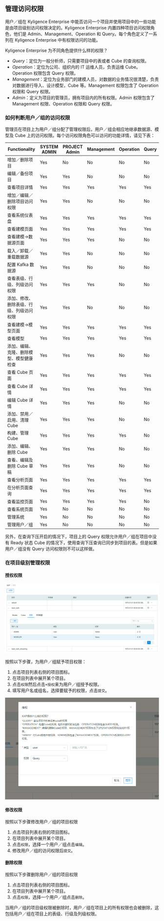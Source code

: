 ## 管理访问权限

用户／组在 Kyligence Enterprise 中能否访问一个项目并使用项目中的一些功能是由项目级别访问权限决定的。Kyligence Enterprise 内置四种项目访问权限角色，他们是 Admin、Management、Operation 和 Query。每个角色定义了一系列在 Kyligence Enterprise 中有权限访问的功能。

Kyligence Enterprise 为不同角色提供什么样的权限？

- *Query*：定位为一般分析师，只需要项目中的表或者 Cube 的查询权限。
- *Operation*：定位为公司、组织内的 IT 运维人员，负责运维 Cube。Operation 权限包含 Query 权限。
- *Management*：定位为业务部门的建模人员，对数据的业务情况很清楚，负责对数据进行导入、设计模型，Cube 等。Management 权限包含了 Operation 权限和 Query 权限。
- *Admin*：定义为项目的管理员，拥有项目内的所有权限。Admin 权限包含了 Management 权限、Operation 权限和 Query 权限。


### 如何判断用户／组的访问权限

管理员在项目上为用户／组分配了管理权限后，用户／组会相应地继承数据源、模型及 Cube 上的访问权限。每个访问权限角色可以访问的功能详情，请见下表：

| Functionality        | SYSTEM ADMIN | PROJECT Admin | Management | Operation | Query |
| -------------------- | ------------ | ------------- | ---------- | --------- | ----- |
| 增加／删除项目              | Yes          | No            | No         | No        | No    |
| 编辑／备份项目              | Yes          | Yes           | No         | No        | No    |
| 查看项目详情               | Yes          | Yes           | Yes        | Yes       | Yes   |
| 增加／编辑／删除项目访问权限       | Yes          | Yes           | No         | No        | No    |
| 查看系统仪表盘              | Yes          | Yes           | Yes        | Yes       | Yes   |
| 查看建模页面               | Yes          | Yes           | Yes        | Yes       | Yes   |
| 查看建模->数据源页面          | Yes          | Yes           | Yes        | No        | No    |
| 载入／卸载／重载数据源          | Yes          | Yes           | No         | No        | No    |
| 配置 Kafka 数据源           | Yes          | Yes           | No         | No        | No    |
| 查看表级、行级、列级访问权限       | Yes          | Yes           | Yes        | No        | No    |
| 添加、修改、删除表级、行级、列级访问权限 | Yes          | Yes           | No         | No        | No    |
| 查看建模->模型页面           | Yes          | Yes           | Yes        | Yes       | Yes   |
| 查看模型                 | Yes          | Yes           | Yes        | Yes       | Yes   |
| 添加、编辑、克隆、删除模型、模型健康检查 | Yes          | Yes           | Yes        | No        | No    |
| 查看 Cube 页面             | Yes          | Yes           | Yes        | Yes       | Yes   |
| 查看 Cube 详情             | Yes          | Yes           | Yes        | Yes       | Yes   |
| 编辑 Cube 详情             | Yes          | Yes           | Yes        | No        | No    |
| 添加、禁用／启用、清理 Cube     | Yes          | Yes           | Yes        | No        | No    |
| 构建、管理 Cube            | Yes          | Yes           | Yes        | Yes       | No    |
| 添加、编辑、删除 Cube         | Yes          | Yes           | Yes        | No        | No    |
| 查看、编辑及删除 Cube 草稿       | Yes          | Yes           | Yes        | No        | No    |
| 查看分析页面               | Yes          | Yes           | Yes        | Yes       | Yes   |
| 在分析页面查询              | Yes          | Yes           | Yes        | Yes       | Yes   |
| 查看监控页面               | Yes          | Yes           | Yes        | Yes       | No    |
| 查看系统页面               | Yes          | No            | No         | No        | No    |
| 管理系统                 | Yes          | No            | No         | No        | No    |
| 管理用户／组               | Yes          | No            | No         | No        | No    |

另外，在查询下压开启的情况下，项目上的 Query 权限允许用户／组在项目中没有 Ready 状态 Cube 的情况下，使用查询下压查询已同步到项目的表。但是如果用户／组没有 Query 访问权限则不可以这样做。

### 在项目级别管理权限

#### 授权权限

![授权](images/acl/w_1.png)

按照以下步骤，为用户／组赋予项目权限：

1. 点击项目列表右侧的项目图标。
2. 在项目列表中展开某个项目。
3. 点击`权限`然后点击`+授权`来为用户／组授予权限。
4. 填写用户名或组名，选择要赋予的权限，点击`提交`。

![为用户授权](images/acl/w_2.png)

#### 修改权限

按照以下步骤修改用户／组的项目权限

1. 点击项目列表右侧的项目图标。
2. 在项目列表中展开某个项目。
3. 点击`权限`，选择一个用户／组点击`编辑`。
4. 修改用户／组的访问权限后`提交`。

#### 删除权限

按照以下步骤删除用户／组的项目权限

1. 点击项目列表右侧的项目图标。
2. 在项目列表中展开某个项目。
3. 点击`权限`，选择一个用户／组点击`删除`。

当用户／组的项目级权限被删除时，用户／组在项目上的所有权限也会被删除，这包括用户／组在项目上的表级、行级及列级权限。